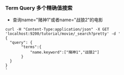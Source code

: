 ### Term Query 多个精确值搜索

* 查询name="赌神1"或者name="战狼2"的电影
```
curl -H "Content-Type:application/json" -X GET 'localhost:9200/tutorial/movie/_search?pretty' -d '
{
  "query": {
       "terms":{
           "name.keyword":["赌神1","战狼2"]
       }
  }
}
'
```
